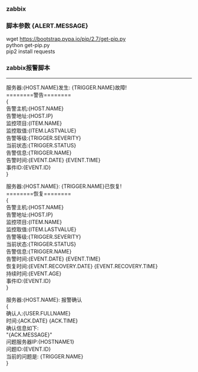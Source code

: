 ### zabbix
### 脚本参数  {ALERT.MESSAGE}
wget https://bootstrap.pypa.io/pip/2.7/get-pip.py   
python get-pip.py  
pip2 install requests  
### zabbix报警脚本  
------
服务器:{HOST.NAME}发生: {TRIGGER.NAME}故障!  
========警告========  
{  
告警主机:{HOST.NAME}  
告警地址:{HOST.IP}  
监控项目:{ITEM.NAME}  
监控取值:{ITEM.LASTVALUE}  
告警等级:{TRIGGER.SEVERITY}  
当前状态:{TRIGGER.STATUS}  
告警信息:{TRIGGER.NAME}  
告警时间:{EVENT.DATE} {EVENT.TIME}  
事件ID:{EVENT.ID}  
}  
  

服务器:{HOST.NAME}: {TRIGGER.NAME}已恢复!  
========恢复========  
{  
告警主机:{HOST.NAME}  
告警地址:{HOST.IP}  
监控项目:{ITEM.NAME}  
监控取值:{ITEM.LASTVALUE}  
告警等级:{TRIGGER.SEVERITY}  
当前状态:{TRIGGER.STATUS}  
告警信息:{TRIGGER.NAME}  
告警时间:{EVENT.DATE} {EVENT.TIME}  
恢复时间:{EVENT.RECOVERY.DATE} {EVENT.RECOVERY.TIME}  
持续时间:{EVENT.AGE}  
事件ID:{EVENT.ID}  
}  
  

服务器:{HOST.NAME}: 报警确认  
{  
确认人:{USER.FULLNAME}   
时间:{ACK.DATE} {ACK.TIME}   
确认信息如下:  
"{ACK.MESSAGE}"  
问题服务器IP:{HOSTNAME1}  
问题ID:{EVENT.ID}  
当前的问题是: {TRIGGER.NAME}  
}  
